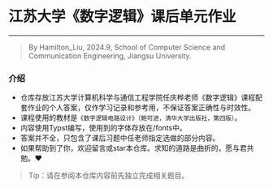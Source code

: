 # 江苏大学《数字逻辑》课后单元作业
---
>By Hamilton_Liu, 2024.9, School of Computer Science and Communication Engineering, Jiangsu University.

### 介绍
- 仓库存放江苏大学计算机科学与通信工程学院任庆桦老师《数字逻辑》课程配套作业的个人答案，仅作学习记录和参考用，不保证答案正确性与时效性。
- 课程使用的教材是`《数字逻辑电路设计》（鲍可进，清华大学出版社，第四版）`。
- 内容使用Typst编写，使用到的字体存放在/fonts中。
- 答案并不全，只包含了课后习题中任老师指定选做的部分内容。
- 如果帮助到了你，欢迎留言或star本仓库。求知的道路是曲折的，愿与君共勉。:heart:

>Tip：请在参阅本仓库内容前先独立完成相关题目。
